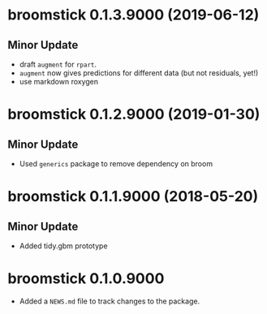 # broomstick 0.1.3.9000 (2019-06-12)

## Minor Update

* draft `augment` for `rpart`.
* `augment` now gives predictions for different data (but not residuals, yet!)
* use markdown roxygen

# broomstick 0.1.2.9000 (2019-01-30)

## Minor Update

* Used `generics` package to remove dependency on broom

# broomstick 0.1.1.9000 (2018-05-20)

## Minor Update

* Added tidy.gbm prototype

# broomstick 0.1.0.9000

* Added a `NEWS.md` file to track changes to the package.
